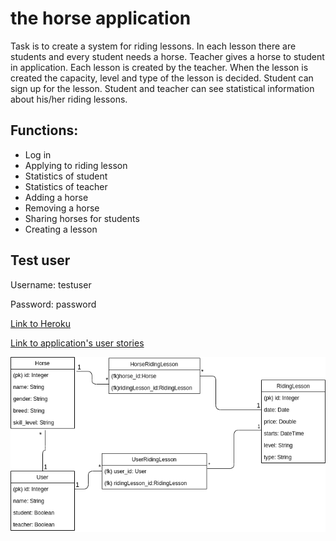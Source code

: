 # the horse application

Task is to create a system for riding lessons. In each lesson there are students and every student needs a horse. Teacher gives a horse to student in application. Each lesson is created by the teacher. When the lesson is created the capacity, level and type of the lesson is decided. Student can sign up for the lesson. Student and teacher can see statistical information about his/her riding lessons.

## Functions:
* Log in
* Applying to riding lesson
* Statistics of student
* Statistics of teacher
* Adding a horse
* Removing a horse
* Sharing horses for students
* Creating a lesson

## Test user
Username: testuser

Password: password

[Link to Heroku](https://horse-app.herokuapp.com/)

[Link to application's user stories](https://github.com/millakortelainen/horseApp/blob/master/documentation/user-stories.md)

![databasediagram](https://raw.githubusercontent.com/millakortelainen/horseApp/master/documentation/pics/horseApp.png "Database Diagram")
